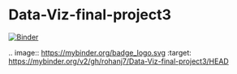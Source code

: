 # Data-Viz-final-project3

[![Binder](https://mybinder.org/badge_logo.svg)](https://mybinder.org/v2/gh/rohanj7/Data-Viz-final-project3/HEAD)

.. image:: https://mybinder.org/badge_logo.svg
 :target: https://mybinder.org/v2/gh/rohanj7/Data-Viz-final-project3/HEAD
